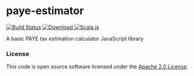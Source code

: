 
# paye-estimator

[![Build Status](https://travis-ci.org/hmrc/paye-estimator.svg?branch=master)](https://travis-ci.org/hmrc/paye-estimator) [ ![Download](https://api.bintray.com/packages/hmrc/releases/paye-estimator/images/download.svg) ](https://bintray.com/hmrc/releases/paye-estimator/_latestVersion) [![Scala.js](https://www.scala-js.org/assets/badges/scalajs-0.6.13.svg)](https://www.scala-js.org)

A basic PAYE tax estimation calculator JavaScript library


### License

This code is open source software licensed under the [Apache 2.0 License]("http://www.apache.org/licenses/LICENSE-2.0.html").
    
